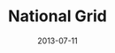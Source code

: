 ---
date: 2013-07-11
title: National Grid
categories: gold
logo: /assets/images/sponsors/nationalgrid-e1285333743187.gif
www: http://www.nationalgridus.com/‎
---